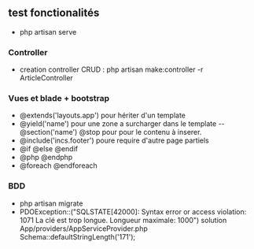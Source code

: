 ## test fonctionalités
- php artisan serve
### Controller
- creation controller CRUD : php artisan make:controller -r  ArticleController

### Vues et blade + bootstrap
- @extends('layouts.app') pour hériter d'un template
- @yield('name') pour une zone a surcharger dans le template -- @section('name') @stop pour pour le contenu à inserer.
- @include('incs.footer') poure require d'autre page partiels
- @if @else @endif
- @php @endphp
- @foreach @endforeach

### BDD
- php artisan migrate
- PDOException::("SQLSTATE[42000]: Syntax error or access violation: 1071 La clé est 
trop longue. Longueur maximale: 1000")
solution
App/providers/AppServiceProvider.php 
Schema::defaultStringLength('171');